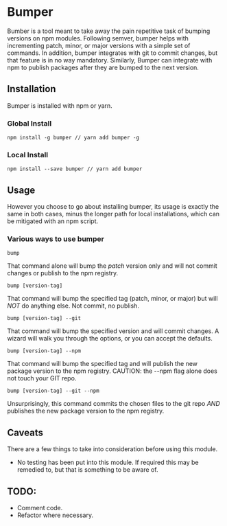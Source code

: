 # Bumper
Bumber is a tool meant to take away the pain repetitive task of bumping versions on npm modules.
Following semver, bumper helps with incrementing patch, minor, or major versions with a simple set of commands.
In addition, bumper integrates with git to commit changes, but that feature is in no way mandatory. 
Similarly, Bumper can integrate with npm to publish packages after they are bumped to the next version.

## Installation
Bumper is installed with npm or yarn.

### Global Install
    npm install -g bumper // yarn add bumper -g

### Local Install
    npm install --save bumper // yarn add bumper

## Usage

However you choose to go about installing bumper, its usage is exactly the same in both cases, minus the longer path for local installations, which can be mitigated with an npm script.

### Various ways to use bumper

    bump
That command alone will bump the *patch* version only and will not commit changes or publish to the npm registry.

    bump [version-tag]
That command will bump the specified tag (patch, minor, or major) but will *NOT* do anything else. Not commit, no publish.

    bump [version-tag] --git
That command will bump the specified version and will commit changes. A wizard will walk you through the options, or you can accept the defaults.

    bump [version-tag] --npm
That command will bump the specified tag and will publish the new package version to the npm registry. CAUTION: the --npm flag alone does not touch your GIT repo.

    bump [version-tag] --git --npm
Unsurprisingly, this command commits the chosen files to the git repo *AND* publishes the new package version to the npm registry.

## Caveats
There are a few things to take into consideration before using this module.
* No testing has been put into this module. If required this may be remedied to, but that is something to be aware of.

## TODO:
* Comment code.
* Refactor where necessary.